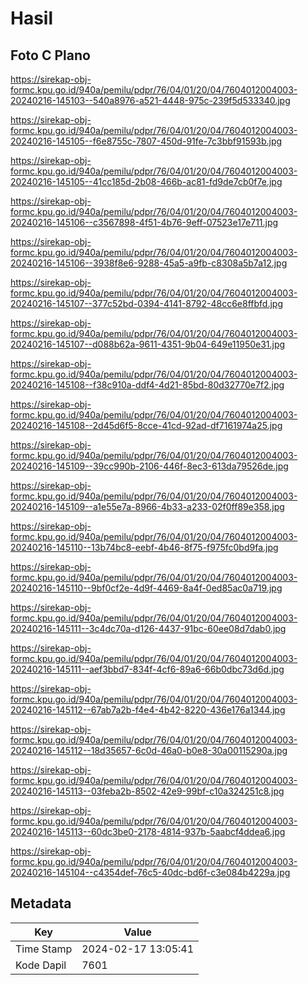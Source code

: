 # Hasil

## Foto C Plano

https://sirekap-obj-formc.kpu.go.id/940a/pemilu/pdpr/76/04/01/20/04/7604012004003-20240216-145103--540a8976-a521-4448-975c-239f5d533340.jpg

https://sirekap-obj-formc.kpu.go.id/940a/pemilu/pdpr/76/04/01/20/04/7604012004003-20240216-145105--f6e8755c-7807-450d-91fe-7c3bbf91593b.jpg

https://sirekap-obj-formc.kpu.go.id/940a/pemilu/pdpr/76/04/01/20/04/7604012004003-20240216-145105--41cc185d-2b08-466b-ac81-fd9de7cb0f7e.jpg

https://sirekap-obj-formc.kpu.go.id/940a/pemilu/pdpr/76/04/01/20/04/7604012004003-20240216-145106--c3567898-4f51-4b76-9eff-07523e17e711.jpg

https://sirekap-obj-formc.kpu.go.id/940a/pemilu/pdpr/76/04/01/20/04/7604012004003-20240216-145106--3938f8e6-9288-45a5-a9fb-c8308a5b7a12.jpg

https://sirekap-obj-formc.kpu.go.id/940a/pemilu/pdpr/76/04/01/20/04/7604012004003-20240216-145107--377c52bd-0394-4141-8792-48cc6e8ffbfd.jpg

https://sirekap-obj-formc.kpu.go.id/940a/pemilu/pdpr/76/04/01/20/04/7604012004003-20240216-145107--d088b62a-9611-4351-9b04-649e11950e31.jpg

https://sirekap-obj-formc.kpu.go.id/940a/pemilu/pdpr/76/04/01/20/04/7604012004003-20240216-145108--f38c910a-ddf4-4d21-85bd-80d32770e7f2.jpg

https://sirekap-obj-formc.kpu.go.id/940a/pemilu/pdpr/76/04/01/20/04/7604012004003-20240216-145108--2d45d6f5-8cce-41cd-92ad-df7161974a25.jpg

https://sirekap-obj-formc.kpu.go.id/940a/pemilu/pdpr/76/04/01/20/04/7604012004003-20240216-145109--39cc990b-2106-446f-8ec3-613da79526de.jpg

https://sirekap-obj-formc.kpu.go.id/940a/pemilu/pdpr/76/04/01/20/04/7604012004003-20240216-145109--a1e55e7a-8966-4b33-a233-02f0ff89e358.jpg

https://sirekap-obj-formc.kpu.go.id/940a/pemilu/pdpr/76/04/01/20/04/7604012004003-20240216-145110--13b74bc8-eebf-4b46-8f75-f975fc0bd9fa.jpg

https://sirekap-obj-formc.kpu.go.id/940a/pemilu/pdpr/76/04/01/20/04/7604012004003-20240216-145110--9bf0cf2e-4d9f-4469-8a4f-0ed85ac0a719.jpg

https://sirekap-obj-formc.kpu.go.id/940a/pemilu/pdpr/76/04/01/20/04/7604012004003-20240216-145111--3c4dc70a-d126-4437-91bc-60ee08d7dab0.jpg

https://sirekap-obj-formc.kpu.go.id/940a/pemilu/pdpr/76/04/01/20/04/7604012004003-20240216-145111--aef3bbd7-834f-4cf6-89a6-66b0dbc73d6d.jpg

https://sirekap-obj-formc.kpu.go.id/940a/pemilu/pdpr/76/04/01/20/04/7604012004003-20240216-145112--67ab7a2b-f4e4-4b42-8220-436e176a1344.jpg

https://sirekap-obj-formc.kpu.go.id/940a/pemilu/pdpr/76/04/01/20/04/7604012004003-20240216-145112--18d35657-6c0d-46a0-b0e8-30a00115290a.jpg

https://sirekap-obj-formc.kpu.go.id/940a/pemilu/pdpr/76/04/01/20/04/7604012004003-20240216-145113--03feba2b-8502-42e9-99bf-c10a324251c8.jpg

https://sirekap-obj-formc.kpu.go.id/940a/pemilu/pdpr/76/04/01/20/04/7604012004003-20240216-145113--60dc3be0-2178-4814-937b-5aabcf4ddea6.jpg

https://sirekap-obj-formc.kpu.go.id/940a/pemilu/pdpr/76/04/01/20/04/7604012004003-20240216-145104--c4354def-76c5-40dc-bd6f-c3e084b4229a.jpg


## Metadata

| Key        | Value               |
| ---------- | ------------------- |
| Time Stamp | 2024-02-17 13:05:41 |
| Kode Dapil | 7601                |



